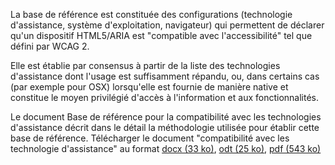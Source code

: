 La base de référence est constituée des configurations (technologie d'assistance, système d'exploitation, navigateur) qui permettent de déclarer qu'un dispositif HTML5/ARIA est "compatible avec l'accessibilité" tel que défini par WCAG 2.

Elle est établie par consensus à partir de la liste des technologies d'assistance dont l'usage est suffisamment répandu, ou, dans certains cas (par exemple pour OSX) lorsqu'elle est fournie de manière native et constitue le moyen privilégié d'accès à l'information et aux fonctionnalités.

Le document Base de référence pour la compatibilité avec les technologies d'assistance décrit dans le détail la méthodologie utilisée pour établir cette base de référence. Télécharger le document "compatibilité avec les technologie d'assistance" au format [docx (33 ko)](annexes_referentiels/base_de_reference_RGAA.docx), [odt (25 ko)](annexes_referentiels/base_de_reference_RGAA.odt), [pdf (543 ko)](annexes_referentiels/base_de_reference_RGAA.pdf)
